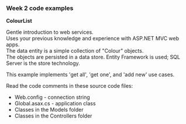 ### Week 2 code examples

**ColourList**

Gentle introduction to web services.  
Uses your previous knowledge and experience with ASP.NET MVC web apps.  
The data entity is a simple collection of "Colour" objects.  
The objects are persisted in a data store. Entity Framework is used; SQL Server is the store technology.  

This example implements 'get all', 'get one', and 'add new' use cases.  

Read the code comments in these source code files:
* Web.config - connection string
* Global.asax.cs - application class
* Classes in the Models folder
* Classes in the Controllers folder
